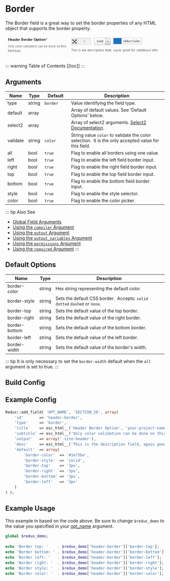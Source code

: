 # Border

The Border field is a great way to set the border properties of any HTML object that supports the border property.

<span style="display:block;text-align:center">![](./img/border.png)</span>

::: warning Table of Contents
[[toc]]
:::

## Arguments
|Name|Type|<div style="width:70px;">Default</div>|Description|
|--- |--- |--- |--- |
|type|string|`border`|Value identifying the field type.|
|default|array||Array of default values. See 'Default Options' below.|
|select2|array||Array of select2 arguments. [Select2 Documentation](https://select2.org/configuration/options-api).|
|validate|string|`color`|String value `color` to validate the color selection.  It is the only accepted value for this field.|
|all|bool|`true`|Flag to enable all borders using one value.|
|left|bool|`true`|Flag to enable the left field border input.|
|right|bool|`true`|Flag to enable the right field border input.|
|top|bool|`true`|Flag to enable the top field border input.|
|bottom|bool|`true`|Flag to enable the bottom field border input.|
|style|bool|`true`|Flag to enable the style selector.|
|color|bool|`true`|Flag to enable the color picker.|

::: tip Also See
- [Global Field Arguments](../configuration/fields/arguments.md)
- [Using the `compiler` Argument](../configuration/fields/compiler.md)
- [Using the `output` Argument](../configuration/fields/output.html)
- [Using the `output_variables` Argument](../configuration/fields/output-variables.md)
- [Using the `permissions` Argument](../configuration/fields/permissions.md)
- [Using the `required` Argument](../configuration/fields/required.md)
:::

## Default Options
|Name|Type|Description|
|--- |--- |--- |
|border-color|string|Hex string representing the default color.|
|border-style|string|Sets the default CSS border.  Accepts: `solid` `dotted` `dashed` or `none`.|
|border-top|string|Sets the default value of the top border.|
|border-right|string|Sets the default value of the right border.|
|border-bottom|string|Sets the default value of the bottom border.|
|border-left|string|Sets the default value of the left border.|
|border-width|string|Sets the default value of the border's width.|

::: tip 
It is only necessary to set the `border-width` default when the `all` argument is set to true.
::: 

## Build Config
<script>
import builder from './border.json';
export default {
    data () {
        return {
            builder: builder,
            defaults: {}
        };
    }
}
</script>
<builder :builder_json="builder" :builder_defaults="defaults" />



## Example Config
```php
Redux::add_field( 'OPT_NAME', 'SECTION_ID', array(
    'id'       => 'header-border',
    'type'     => 'border',
    'title'    => esc_html__('Header Border Option', 'your-project-name'),
    'subtitle' => esc_html__('Only color validation can be done on this field type', 'your-project-name'),
    'output'   => array('.site-header'),
    'desc'     => esc_html__('This is the description field, again good for additional info.', 'your-project-name'),
    'default'  => array(
        'border-color'  => '#1e73be', 
        'border-style'  => 'solid', 
        'border-top'    => '3px', 
        'border-right'  => '3px', 
        'border-bottom' => '3px', 
        'border-left'   => '3px'
    )
) );
```

## Example Usage
This example in based on the code above. Be sure to change `$redux_demo` to the value you specified in your [opt_name](../configuration/global_arguments.md#opt_name) argument.

```php
global $redux_demo;

echo 'Border top: '    . $redux_demo['header-border']['border-top'];
echo 'Border bottom: ' . $redux_demo['header-border']['border-bottom'];
echo 'Border left: '   . $redux_demo['header-border']['border-left'];
echo 'Border right: '  . $redux_demo['header-border']['border-right'];
echo 'Border style: '  . $redux_demo['header-border']['border-style'];
echo 'Border color: '  . $redux_demo['header-border']['border-color'];
```

